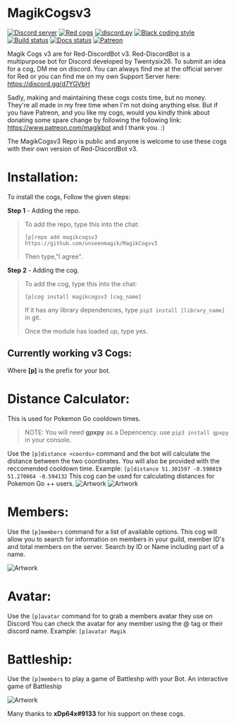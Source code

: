 # MagikCogsv3

[![Discord server](https://discordapp.com/api/guilds/363008468602454017/embed.png)](https://discord.gg/d7YGVbH)
[![Red cogs](https://img.shields.io/badge/Red--DiscordBot-cogs-red.svg)](https://github.com/Cog-Creators/Red-DiscordBot/tree/V3/develop)
[![discord.py](https://img.shields.io/badge/discord-py-blue.svg)](https://github.com/Rapptz/discord.py)
[![Black coding style](https://img.shields.io/badge/code%20style-black-000000.svg)](https://github.com/ambv/black)
[![Build status](https://api.travis-ci.org/retke/Laggrons-Dumb-Cogs.svg?branch=v3)](https://travis-ci.org/retke/Laggrons-Dumb-Cogs)
[![Docs status](https://readthedocs.org/projects/laggrons-dumb-cogs/badge)](http://laggrons-dumb-cogs.readthedocs.io)
[![Patreon](https://img.shields.io/badge/Patreon-donate-orange.svg)](https://www.patreon.com/magikbot)

Magik Cogs v3 are for Red-DiscordBot v3. Red-DiscordBot is a multipurpose bot for Discord developed by Twentysix26.
To submit an idea for a cog, DM me on discord. You can always find me at the official server for Red or you can find me on my own Support Server here: https://discord.gg/d7YGVbH

Sadly, making and maintaining these cogs costs time, but no money. They're all made in my free time when I'm not doing anything else. But if you have Patreon, and you like my cogs, would you kindly think about donating some spare change by following the following link: https://www.patreon.com/magikbot and I thank you. :)

The MagikCogsv3 Repo is public and anyone is welcome to use these cogs with their own version of Red-DiscordBot v3.

# Installation:
To install the cogs, Follow the given steps:

**Step 1** - Adding the repo.
> To add the repo, type this into the chat:
> 
> ``[p]repo add magikcogsv3 https://github.com/unseenmagik/MagikCogsv3``
> 
> Then type,"I agree".

**Step 2** - Adding the cog.
> To add the cog, type this into the chat:
> 
> ``[p]cog install magikcogsv3 [cog_name]``
> 
> If it has any library dependencies, type ``pip3 install [library_name]`` in git.
> 
> Once the module has loaded up, type yes.

<h2>Currently working v3 Cogs:</h2>

Where <b>[p]</b> is the prefix for your bot.

 
# Distance Calculator:
This is used for Pokemon Go cooldown times.
>NOTE: You will need **gpxpy** as a Depencency. use ``pip3 install gpxpy`` in your console. 

Use the ``[p]distance <coords>`` command and the bot will calculate the distance between the two coordinates. You will also be provided with the reccomended cooldown time.
Example: ``[p]distance 51.301597 -0.598019 51.270664 -0.594132``
This cog can be used for calculating distances for Pokemon Go ++ users.
![Artwork](https://cdn.discordapp.com/attachments/461996789764063242/469440790071083024/unknown.png)
![Artwork](https://cdn.discordapp.com/attachments/461996789764063242/469441164307857418/unknown.png)


# Members:
Use the ``[p]members`` command for a list of available options. 
This cog will allow you to search for information on members in your guild, member ID's and total members on the server. 
Search by ID or Name including part of a name. 

![Artwork](https://cdn.discordapp.com/attachments/461996789764063242/469439283854573598/unknown.png)


# Avatar:
Use the ``[p]avatar`` command for to grab a members avatar they use on Discord 
You can check the avatar for any member using the @ tag or their discord name.
Example: ``[p]avatar Magik``


# Battleship:
Use the ``[p]members`` to play a game of Battleshp with your Bot. 
An interactive game of Battleship 

![Artwork](https://cdn.discordapp.com/attachments/355299070258053121/469442480148840448/unknown.png)

Many   thanks to <b>xDp64x#9133</b> for his support on these cogs. 
  
